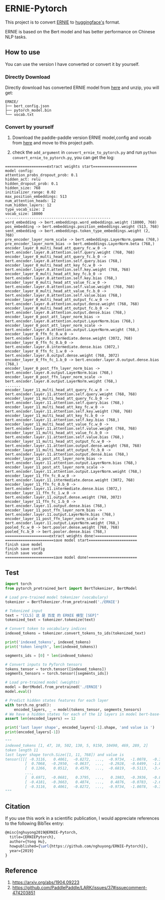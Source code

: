 # ERNIE-Pytorch

This project is to convert [ERNIE](https://github.com/PaddlePaddle/LARK/tree/develop/ERNIE) to [huggingface's](https://github.com/huggingface/pytorch-pretrained-BERT) format.

ERNIE is based on the Bert model and has better performance on Chinese NLP tasks.

## How to use
You can use the version I have converted or convert it by yourself.

### Directly Download

Directly download has converted ERNIE model from [here](https://nghuyong.oss-cn-hangzhou.aliyuncs.com/ERNIE.zip) and unzip, you will get:

```
ERNIE/
├── bert_config.json
├── pytorch_model.bin
└── vocab.txt
```

### Convert by yourself

1. Download the paddle-paddle version ERNIE model,config and vocab from [here](https://github.com/PaddlePaddle/LARK/tree/develop/ERNIE) and move to this project path.

2. check the `add_argument` in `convert_ernie_to_pytorch.py` and run `python convert_ernie_to_pytorch.py`, you can get the log:

```
===================extract weights start====================
model config:
attention_probs_dropout_prob: 0.1
hidden_act: relu
hidden_dropout_prob: 0.1
hidden_size: 768
initializer_range: 0.02
max_position_embeddings: 513
num_attention_heads: 12
num_hidden_layers: 12
type_vocab_size: 2
vocab_size: 18000
------------------------------------------------
word_embedding -> bert.embeddings.word_embeddings.weight (18000, 768)
pos_embedding -> bert.embeddings.position_embeddings.weight (513, 768)
sent_embedding -> bert.embeddings.token_type_embeddings.weight (2, 768)
pre_encoder_layer_norm_scale -> bert.embeddings.LayerNorm.gamma (768,)
pre_encoder_layer_norm_bias -> bert.embeddings.LayerNorm.beta (768,)
encoder_layer_0_multi_head_att_query_fc.w_0 -> bert.encoder.layer.0.attention.self.query.weight (768, 768)
encoder_layer_0_multi_head_att_query_fc.b_0 -> bert.encoder.layer.0.attention.self.query.bias (768,)
encoder_layer_0_multi_head_att_key_fc.w_0 -> bert.encoder.layer.0.attention.self.key.weight (768, 768)
encoder_layer_0_multi_head_att_key_fc.b_0 -> bert.encoder.layer.0.attention.self.key.bias (768,)
encoder_layer_0_multi_head_att_value_fc.w_0 -> bert.encoder.layer.0.attention.self.value.weight (768, 768)
encoder_layer_0_multi_head_att_value_fc.b_0 -> bert.encoder.layer.0.attention.self.value.bias (768,)
encoder_layer_0_multi_head_att_output_fc.w_0 -> bert.encoder.layer.0.attention.output.dense.weight (768, 768)
encoder_layer_0_multi_head_att_output_fc.b_0 -> bert.encoder.layer.0.attention.output.dense.bias (768,)
encoder_layer_0_post_att_layer_norm_bias -> bert.encoder.layer.0.attention.output.LayerNorm.bias (768,)
encoder_layer_0_post_att_layer_norm_scale -> bert.encoder.layer.0.attention.output.LayerNorm.weight (768,)
encoder_layer_0_ffn_fc_0.w_0 -> bert.encoder.layer.0.intermediate.dense.weight (3072, 768)
encoder_layer_0_ffn_fc_0.b_0 -> bert.encoder.layer.0.intermediate.dense.bias (3072,)
encoder_layer_0_ffn_fc_1.w_0 -> bert.encoder.layer.0.output.dense.weight (768, 3072)
encoder_layer_0_ffn_fc_1.b_0 -> bert.encoder.layer.0.output.dense.bias (768,)
encoder_layer_0_post_ffn_layer_norm_bias -> bert.encoder.layer.0.output.LayerNorm.bias (768,)
encoder_layer_0_post_ffn_layer_norm_scale -> bert.encoder.layer.0.output.LayerNorm.weight (768,)
.......
encoder_layer_11_multi_head_att_query_fc.w_0 -> bert.encoder.layer.11.attention.self.query.weight (768, 768)
encoder_layer_11_multi_head_att_query_fc.b_0 -> bert.encoder.layer.11.attention.self.query.bias (768,)
encoder_layer_11_multi_head_att_key_fc.w_0 -> bert.encoder.layer.11.attention.self.key.weight (768, 768)
encoder_layer_11_multi_head_att_key_fc.b_0 -> bert.encoder.layer.11.attention.self.key.bias (768,)
encoder_layer_11_multi_head_att_value_fc.w_0 -> bert.encoder.layer.11.attention.self.value.weight (768, 768)
encoder_layer_11_multi_head_att_value_fc.b_0 -> bert.encoder.layer.11.attention.self.value.bias (768,)
encoder_layer_11_multi_head_att_output_fc.w_0 -> bert.encoder.layer.11.attention.output.dense.weight (768, 768)
encoder_layer_11_multi_head_att_output_fc.b_0 -> bert.encoder.layer.11.attention.output.dense.bias (768,)
encoder_layer_11_post_att_layer_norm_bias -> bert.encoder.layer.11.attention.output.LayerNorm.bias (768,)
encoder_layer_11_post_att_layer_norm_scale -> bert.encoder.layer.11.attention.output.LayerNorm.weight (768,)
encoder_layer_11_ffn_fc_0.w_0 -> bert.encoder.layer.11.intermediate.dense.weight (3072, 768)
encoder_layer_11_ffn_fc_0.b_0 -> bert.encoder.layer.11.intermediate.dense.bias (3072,)
encoder_layer_11_ffn_fc_1.w_0 -> bert.encoder.layer.11.output.dense.weight (768, 3072)
encoder_layer_11_ffn_fc_1.b_0 -> bert.encoder.layer.11.output.dense.bias (768,)
encoder_layer_11_post_ffn_layer_norm_bias -> bert.encoder.layer.11.output.LayerNorm.bias (768,)
encoder_layer_11_post_ffn_layer_norm_scale -> bert.encoder.layer.11.output.LayerNorm.weight (768,)
pooled_fc.w_0 -> bert.pooler.dense.weight (768, 768)
pooled_fc.b_0 -> bert.pooler.dense.bias (768,)
====================extract weights done!===================
======================save model start======================
finish save model
finish save config
finish save vocab
======================save model done!======================
```

## Test

```Python
import torch
from pytorch_pretrained_bert import BertTokenizer, BertModel

# Load pre-trained model tokenizer (vocabulary)
tokenizer = BertTokenizer.from_pretrained('./ERNIE')

# Tokenized input
text = "[CLS] 这 是 百度 的 ERNIE 模型 [SEP]"
tokenized_text = tokenizer.tokenize(text)

# Convert token to vocabulary indices
indexed_tokens = tokenizer.convert_tokens_to_ids(tokenized_text)

print('indexed_tokens', indexed_tokens)
print('token length', len(indexed_tokens))

segments_ids = [0] * len(indexed_tokens)

# Convert inputs to PyTorch tensors
tokens_tensor = torch.tensor([indexed_tokens])
segments_tensors = torch.tensor([segments_ids])

# Load pre-trained model (weights)
model = BertModel.from_pretrained('./ERNIE')
model.eval()

# Predict hidden states features for each layer
with torch.no_grad():
    encoded_layers, _ = model(tokens_tensor, segments_tensors)
# We have a hidden states for each of the 12 layers in model bert-base-uncased
assert len(encoded_layers) == 12

print('last layer shape', encoded_layers[-1].shape, 'and value is ')
print(encoded_layers[-1])

"""
indexed_tokens [1, 47, 10, 502, 130, 5, 9150, 10490, 469, 289, 2]
token length 11
last layer shape torch.Size([1, 11, 768]) and value is
tensor([[[ -0.3116,   0.4061,  -0.8272,  ...,  -0.9734,  -1.0078,  -0.3976],
         [  0.7068,  -0.2950,  -0.0637,  ...,  -0.2928,  -0.6499,  -1.8806],
         [  0.1266,   0.0512,   0.4579,  ...,  -0.6819,  -0.5113,  -3.4221],
         ...,
         [  0.6971,  -0.0681,   0.3795,  ...,   0.1983,  -0.3936,  -0.8244],
         [ -0.4181,  -0.3663,   0.4874,  ...,   0.4876,  -0.0783,  -2.6979],
         [ -0.3116,   0.4061,  -0.8272,  ...,  -0.9734,  -1.0078,  -0.3976]]])
"""
```

## Citation

If you use this work in a scientific publication, I would appreciate references to the following BibTex entry:

```latex
@misc{nghuyong2019@ERNIE-Pytorch,
  title={ERNIEPytorch},
  author={Yong Hu},
  howpublished={\url{https://github.com/nghuyong/ERNIE-Pytorch}},
  year={2019}
}
```

## Reference

1. https://arxiv.org/abs/1904.09223
2. https://github.com/PaddlePaddle/LARK/issues/37#issuecomment-474203851

















